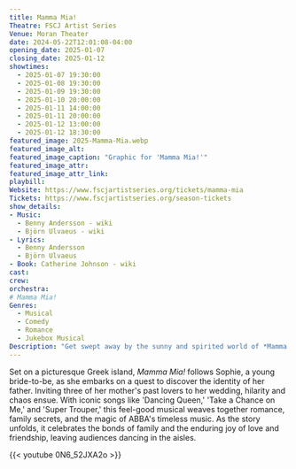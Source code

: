 ```yaml
---
title: Mamma Mia!
Theatre: FSCJ Artist Series
Venue: Moran Theater
date: 2024-05-22T12:01:08-04:00
opening_date: 2025-01-07
closing_date: 2025-01-12
showtimes:
  - 2025-01-07 19:30:00
  - 2025-01-08 19:30:00
  - 2025-01-09 19:30:00
  - 2025-01-10 20:00:00
  - 2025-01-11 14:00:00
  - 2025-01-11 20:00:00
  - 2025-01-12 13:00:00
  - 2025-01-12 18:30:00
featured_image: 2025-Mamma-Mia.webp
featured_image_alt: 
featured_image_caption: "Graphic for 'Mamma Mia!'"
featured_image_attr: 
featured_image_attr_link: 
playbill:
Website: https://www.fscjartistseries.org/tickets/mamma-mia
Tickets: https://www.fscjartistseries.org/season-tickets
show_details: 
- Music: 
  - Benny Andersson - wiki
  - Björn Ulvaeus - wiki
- Lyrics:
  - Benny Andersson
  - Björn Ulvaeus
- Book: Catherine Johnson - wiki
cast:
crew:
orchestra:
# Mamma Mia!
Genres:
  - Musical
  - Comedy
  - Romance
  - Jukebox Musical
Description: "Get swept away by the sunny and spirited world of *Mamma Mia!*, where ABBA's greatest hits bring to life a heartwarming tale of love, laughter, and friendship."
---
```

Set on a picturesque Greek island, *Mamma Mia!* follows Sophie, a young bride-to-be, as she embarks on a quest to discover the identity of her father. Inviting three of her mother's past lovers to her wedding, hilarity and chaos ensue. With iconic songs like 'Dancing Queen,' 'Take a Chance on Me,' and 'Super Trouper,' this feel-good musical weaves together romance, family secrets, and the magic of ABBA's timeless music. As the story unfolds, it celebrates the bonds of family and the enduring joy of love and friendship, leaving audiences dancing in the aisles.

{{< youtube 0N6_52JXA2o >}}